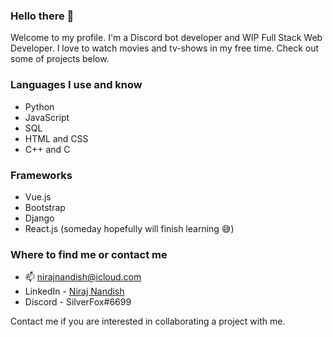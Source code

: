 ### Hello there 👋

Welcome to my profile. I'm a Discord bot developer and WIP Full Stack Web Developer. I love to watch movies and tv-shows in my free time. Check out some of projects below.

### Languages I use and know
- Python
- JavaScript
- SQL
- HTML and CSS
- C++ and C

### Frameworks
- Vue.js
- Bootstrap
- Django
- React.js (someday hopefully will finish learning 😅)

### Where to find me or contact me
- 📫 nirajnandish@icloud.com
- LinkedIn - [Niraj Nandish](http://linkedin.com/in/niraj-n-656761191)
- Discord - SilverFox#6699

Contact me if you are interested in collaborating a project with me. 
<!--
**Nirajn2311/Nirajn2311** is a ✨ _special_ ✨ repository because its `README.md` (this file) appears on your GitHub profile.

Here are some ideas to get you started:

- 🔭 I’m currently working on ...
- 🌱 I’m currently learning ...
- 👯 I’m looking to collaborate on ...
- 🤔 I’m looking for help with ...
- 💬 Ask me about ...
- 📫 How to reach me: ...
- 😄 Pronouns: ...
- ⚡ Fun fact: ...
-->
